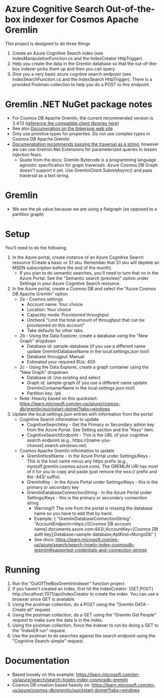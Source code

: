 # Azure Cognitive Search Out-of-the-box indexer for Cosmos Apache Gremlin

This project is designed to do three things
1. Create an Azure Cognitive Search index (see IndexManipulationFunction.cs and the IndexCreator HttpTrigger)
2. Help you create the data in the Gremlin database so that the out-of-the-box indexer picks them up and then you can query.
3. Give you a very basic azure cogntive search endpoint (see IndexSearchFunction.cs and the IndexSearch HttpTrigger).  There is a provided Postman collection to help you do a POST to this endpoint.

# Gremlin .NET NuGet package notes
- For Cosmos DB Apache Gremlin, the current recommended version is 3.4.13 ([reference the compatible client libraries here](https://learn.microsoft.com/en-us/azure/cosmos-db/gremlin/support#compatible-client-libraries))
- See also [Documenation on the tinkerpop web site](https://tinkerpop.apache.org/docs/3.2.7/reference/#gremlin-DotNet)
- Only use primitive types for properties.  Do not use complex types in Cosmos DB Apache Gremlin 
- [Documenatation recommends passing the traversal as a string](https://learn.microsoft.com/en-us/azure/cosmos-db/gremlin/support#unsupported-features); however we can use Grelmin.Net.Extensions for parameterized queries to lessen injection fears.
   - Quote from the docs:  Gremlin Bytecode is a programming language agnostic specification for graph traversals. Azure Cosmos DB Graph doesn't support it yet. 
     Use GremlinClient.SubmitAsync() and pass traversal as a text string.

# Gremlin 
- We see the pk value because we are using a flatgraph (as opposed to a partition graph)

# Setup
You'll need to do the following
1. In the Azure portal, create instance of an Azure Cognitive Search resource (Create a basic or S1 sku.  Remember that S1 sku will deplete an MSDN subscription before the end of the month).
   - If you plan to do semantic searches, you'll need to turn that on in the Azure Portal.  See the "Semantic search (preview)" option under Settings in your Azure Cognitive Search resource.
2. In the Azure portal, create a Cosmos DB and select the "Azure Cosmos DB Apache Gremlin" option 
   - 2a - Cosmos settings
      - Account name: Your choice
      - Location: Your choice
      - Capactity mode: Provisioned throughput
      - Uncheck "Limit the total amount of throughput that can be provisioned on this account"
      - Take defaults for other tabs.
   - 2b - Using the Data Explorer, create a database using the "New Graph" dropdown
      - Database id: sample-database        (if you use a different name update GremlinDatabaseName in the local.settings.json too!)
      - Database througput: Manual
      - Estimated your required RUs:  400
   - 2c - Using the Data Explorer, create a graph container using the "New Graph" dropdown
      - Database id:  Use existing and select
      - Graph id: sample-graph             (if you use a different name update GremlinContainerName in the local.settings.json too!)
      - Partition key: /pk
   - Note: Heavily based on this quickstart: https://learn.microsoft.com/en-us/azure/cosmos-db/gremlin/quickstart-dotnet?tabs=windows
3. Update the local.settings.json entries with information from the portal
   - Cognitive Search information to update
      - CognitiveSearchKey - Get the Primary or Secondary admin key from the Azure Portal.  See Setting section and the "Keys" item.
      - CognitiveSearchEndpoint - This is the URL of your cognitive search endpoint (e.g., https://[name-you-choose].search.windows.net)
   -  Cosmos Apache Gremlin information to update
      - GremlinHostName - In the Azure Portal under Settings/Keys - This is the host name minus any https prefix (e.g., mystuff.gremlin.cosmos.azure.com).  The GREMLIN URI has most of it for you to copy and paste (just remove the wss:// prefix and the :443/ suffix).
      - GremlinKey - In the Azure Portal under Settings/Keys - this is the primary or secondary key 
      - GremlinDatabaseConnectionString - In the Azure Portal under Settings/Keys - this is the primary or secondary connection string
         - Warning!!! The one from the portal is missing the database name so you have to add that by hand.
         - Example: { "GremlinDatabaseConnectionString" : "AccountEndpoint=https://[Cosmos DB account name].documents.azure.com:443/;AccountKey=[Cosmos DB auth key];Database=sample-database;ApiKind=MongoDb" }
         - See docs: https://learn.microsoft.com/en-us/azure/search/search-howto-index-cosmosdb-gremlin#supported-credentials-and-connection-strings

# Running
1. Run the "OutOfTheBoxGremlinIndexer" function project.  
2. If you haven't created an index, first hit the  IndexCreator: [GET,POST] http://localhost:7071/api/IndexCreator to create the index.  You can use a browser since GET is available.
3. Using the postman collection, do a POST using the "Gremlin DATA - Create all" request
4. Using the postman collection, do a GET using the "Gremlin Get People" request to make sure the data is in the index.
5. Using the postman collection, force the indexer to run bo doing a GET to the "IndexER run" request.
6. Use the postman to do searches against the search endpoint using the "Cognitive Search-simple" request.

# Documentation
- Based loosely on this example: https://learn.microsoft.com/en-us/azure/search/search-howto-index-cosmosdb-gremlin
- Cosmos DB creation based heavily on: https://learn.microsoft.com/en-us/azure/cosmos-db/gremlin/quickstart-dotnet?tabs=windows